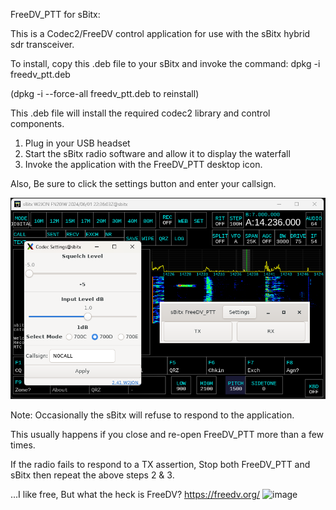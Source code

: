
FreeDV_PTT for sBitx:

This is  a Codec2/FreeDV control application for use with the sBitx hybrid sdr transceiver.

To install,
copy this .deb file to your sBitx and invoke the command: dpkg -i freedv_ptt.deb 

(dpkg -i --force-all freedv_ptt.deb to reinstall)

This .deb file will install the required codec2 library and control components.

1. Plug in your USB headset
2. Start the sBitx radio software and allow it to display the waterfall
3. Invoke the application with the FreeDV_PTT desktop icon.

Also, Be sure to click the settings button and enter your callsign.

![alt text](https://github.com/SigmazGFX/FreeDV_PTT/blob/main/Screenshot%202024-06-01%20183611.png)

Note: 
Occasionally the sBitx will refuse to respond to the application.

This usually happens if you close and re-open FreeDV_PTT more than a few times.

If the radio fails to respond to a TX assertion, Stop both FreeDV_PTT and sBitx then repeat the above steps 2 & 3.


...I like free, But what the heck is FreeDV? 
  https://freedv.org/
![image](https://github.com/SigmazGFX/FreeDV_PTT/assets/4202780/4cff3b30-e3de-4331-9e91-5adac49e4e6c)

